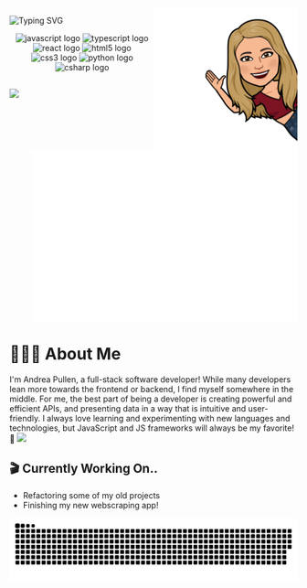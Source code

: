 <img height="250px" src="https://github.com/apullenb/apullenb/blob/main/sticker.png" align="right" />

![Typing SVG](https://readme-typing-svg.demolab.com?font=Righteous&size=56&pause=1000&color=44E0E4&background=FFEED500&center=true&width=415&height=78&lines=Hello+World!+) 


<div align="center">
  <img src="https://cdn.jsdelivr.net/gh/devicons/devicon/icons/javascript/javascript-original.svg" height="50" width="62" alt="javascript logo"  />
  <img src="https://cdn.jsdelivr.net/gh/devicons/devicon/icons/typescript/typescript-plain.svg" height="50" width="62" alt="typescript logo"  />
  <img src="https://cdn.jsdelivr.net/gh/devicons/devicon/icons/react/react-original.svg" height="50" width="62" alt="react logo"  />
  <img src="https://cdn.jsdelivr.net/gh/devicons/devicon/icons/html5/html5-original.svg" height="50" width="62" alt="html5 logo"  />
  <img src="https://cdn.jsdelivr.net/gh/devicons/devicon/icons/css3/css3-original.svg" height="50" width="62" alt="css3 logo"  />
  <img src="https://cdn.jsdelivr.net/gh/devicons/devicon/icons/python/python-original.svg" height="50" width="62" alt="python logo"  />
  <img src="https://cdn.jsdelivr.net/gh/devicons/devicon/icons/csharp/csharp-original.svg" height="50" width="62" alt="csharp logo"  />
</div>

##

<div>
  <img src="https://github-readme-stats.vercel.app/api/top-langs?username=apullenb&locale=en&hide_title=false&layout=compact&card_width=340&hide=css,vue,html&langs_count=9&theme=dracula&hide_border=false" align="left" >
    <img src="https://raw.githubusercontent.com/apullenb/apullenb/main/metrics.plugin.isocalendar.fullyear.svg" alt="languages graph" align="right" height="300" />
</div>

<br clear="both">

# 👩🏼‍💻 About Me
I'm Andrea Pullen, a full-stack software developer! While many developers lean more towards the frontend or backend, I find myself somewhere in the middle. For me, the best part of being a developer is creating powerful and efficient APIs, and presenting data in a way that is intuitive and user-friendly. I always love learning and experimenting with new languages and technologies, but JavaScript and JS frameworks will always be my favorite! 💛 <img src="https://media.giphy.com/media/SvFocn0wNMx0iv2rYz/giphy.gif" width="25" >

## 🎬  Currently Working On..
* Refactoring some of my old projects 
* Finishing my new webscraping app! 

<img src="https://raw.githubusercontent.com/apullenb/apullenb/output/snake.svg" alt="Snake animation" width='905px' />


<!--
## About Me
#### Although I love learning new languages and technologies, JavaScript and JavaScript frameworks are my favorite.

Pink Stats --v
<img src="https://github-readme-stats.vercel.app/api?username=apullenb&hide_title=true&hide_rank=false&show_icons=true&include_all_commits=true&count_private=true&disable_animations=false&theme=dracula&locale=en&hide_border=false" width="355" alt="stats graph"  />

<img height="155em" src="https://github-readme-stats.vercel.app/api?username=apullenb&show_icons=true&hide_border=true&&count_private=true&include_all_commits=true" /> [![Top Langs](https://github-readme-stats.vercel.app/api/top-langs/?username=apullenb&hide=css,vue,html&langs_count=6&hide_progress=true)](https://github.com/anuraghazra/github-readme-stats) 

<div align="center">
  <img src="https://img.shields.io/static/v1?message=LinkedIn&logo=linkedin&label=&color=0077B5&logoColor=white&labelColor=&style=for-the-badge" height="35" alt="linkedin logo"  />
</div>


**apullenb/apullenb** is a ✨ _special_ ✨ repository because its `README.md` (this file) appears on your GitHub profile.

[![Typing SVG](https://readme-typing-svg.demolab.com?font=Righteous&size=59&pause=1000&color=44E0E4&background=FFEED500&center=true&vCenter=true&width=810&height=93&lines=Hello+World!+)](https://git.io/typing-svg) 
[![Top Langs](https://github-readme-stats.vercel.app/api/top-langs/?username=apullenb&hide=css,vue,html&langs_count=8)](https://github.com/anuraghazra/github-readme-stats)
![Jokes Card](https://readme-jokes.vercel.app/api)

<img height="180em" src="https://github-readme-stats.vercel.app/api?username=apullenb&show_icons=true&hide_border=true&&count_private=true&include_all_commits=true" />


Here are some ideas to get you started:

- 🔭 I’m currently working on ...
- 🌱 I’m currently learning ...
- 👯 I’m looking to collaborate on ...
- 🤔 I’m looking for help with ...
- 💬 Ask me about ...
- 📫 How to reach me: ...
- 😄 Pronouns: ...
- ⚡ Fun fact: ...
-->
